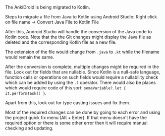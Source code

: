 The AnkiDroid is being migrated to Kotlin.

Steps to migrate a file from Java to Kotlin using Android Studio:
Right click on file name -> Convert Java File to Kotlin File

After this, Android Studio will handle the conversion of the Java code to Kotlin code. Note that the the Git changes might display the Java file as deleted and the corresponding Kotlin file as a new file.

The extension of the file would change from `.java` to `.kt` while the filename would remain the same.

After the conversion is complete, multiple changes might be required in the file. Look out for fields that are nullable. Since Kotlin is a null-safe language, function calls or operations on such fields would require a nullability check which can be added by using the `.?` operator.
There would also be places which would require code of this sort: `someVariable?.let { it.performTask() }`.

Apart from this, look out for type casting issues and fix them.

Most of the required changes can be done by going to each error and using the project quick fix menu (Alt + Enter). If that menu doesn't have the required option or there is some other error then it will require manual checking and updating.